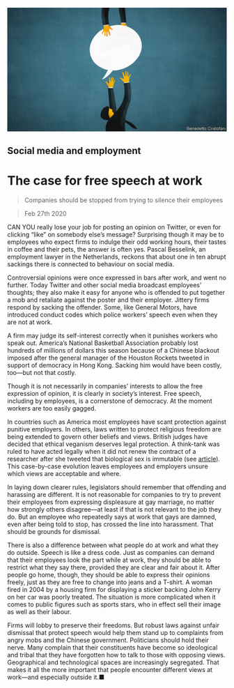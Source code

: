 ![](./images/20200229_LDD003.jpg)

## Social media and employment

# The case for free speech at work

> Companies should be stopped from trying to silence their employees

> Feb 27th 2020

CAN YOU really lose your job for posting an opinion on Twitter, or even for clicking “like” on somebody else’s message? Surprising though it may be to employees who expect firms to indulge their odd working hours, their tastes in coffee and their pets, the answer is often yes. Pascal Besselink, an employment lawyer in the Netherlands, reckons that about one in ten abrupt sackings there is connected to behaviour on social media.

Controversial opinions were once expressed in bars after work, and went no further. Today Twitter and other social media broadcast employees’ thoughts; they also make it easy for anyone who is offended to put together a mob and retaliate against the poster and their employer. Jittery firms respond by sacking the offender. Some, like General Motors, have introduced conduct codes which police workers’ speech even when they are not at work.

A firm may judge its self-interest correctly when it punishes workers who speak out. America’s National Basketball Association probably lost hundreds of millions of dollars this season because of a Chinese blackout imposed after the general manager of the Houston Rockets tweeted in support of democracy in Hong Kong. Sacking him would have been costly, too—but not that costly.

Though it is not necessarily in companies’ interests to allow the free expression of opinion, it is clearly in society’s interest. Free speech, including by employees, is a cornerstone of democracy. At the moment workers are too easily gagged.

In countries such as America most employees have scant protection against punitive employers. In others, laws written to protect religious freedom are being extended to govern other beliefs and views. British judges have decided that ethical veganism deserves legal protection. A think-tank was ruled to have acted legally when it did not renew the contract of a researcher after she tweeted that biological sex is immutable (see [article](https://www.economist.com//international/2020/02/27/companies-are-increasingly-worried-about-what-their-employees-say)). This case-by-case evolution leaves employees and employers unsure which views are acceptable and where.

In laying down clearer rules, legislators should remember that offending and harassing are different. It is not reasonable for companies to try to prevent their employees from expressing displeasure at gay marriage, no matter how strongly others disagree—at least if that is not relevant to the job they do. But an employee who repeatedly says at work that gays are damned, even after being told to stop, has crossed the line into harassment. That should be grounds for dismissal.

There is also a difference between what people do at work and what they do outside. Speech is like a dress code. Just as companies can demand that their employees look the part while at work, they should be able to restrict what they say there, provided they are clear and fair about it. After people go home, though, they should be able to express their opinions freely, just as they are free to change into jeans and a T-shirt. A woman fired in 2004 by a housing firm for displaying a sticker backing John Kerry on her car was poorly treated. The situation is more complicated when it comes to public figures such as sports stars, who in effect sell their image as well as their labour.

Firms will lobby to preserve their freedoms. But robust laws against unfair dismissal that protect speech would help them stand up to complaints from angry mobs and the Chinese government. Politicians should hold their nerve. Many complain that their constituents have become so ideological and tribal that they have forgotten how to talk to those with opposing views. Geographical and technological spaces are increasingly segregated. That makes it all the more important that people encounter different views at work—and especially outside it.■